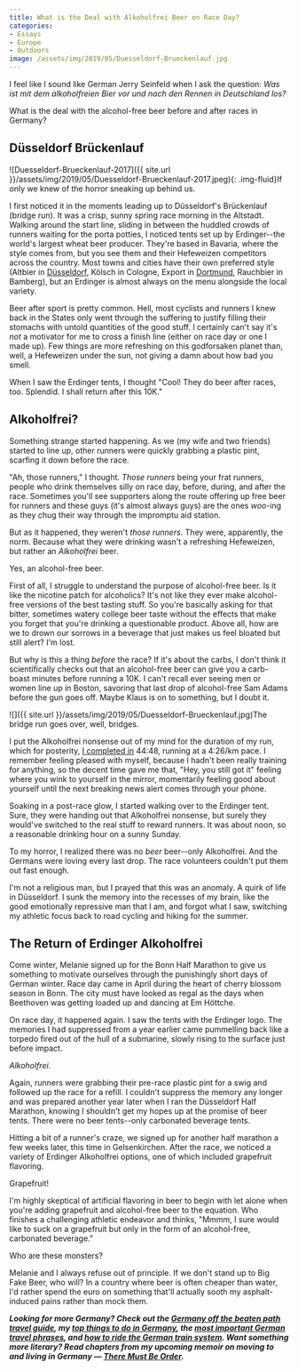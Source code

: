 ```yaml
---
title: What is the Deal with Alkoholfrei Beer on Race Day?
categories:
- Essays
- Europe
- Outdoors
image: /assets/img/2019/05/Duesseldorf-Brueckenlauf.jpg
---
```


I feel like I sound like German Jerry Seinfeld when I ask the question: _Was ist mit dem alkoholfreien Bier vor und nach den Rennen in Deutschland los?_

What is the deal with the alcohol-free beer before and after races in Germany?

<!-- more -->

## Düsseldorf Brückenlauf

![Duesseldorf-Brueckenlauf-2017]({{ site.url }}/assets/img/2019/05/Duesseldorf-Brueckenlauf-2017.jpeg){: .img-fluid}If only we knew of the horror sneaking up behind us.

I first noticed it in the moments leading up to Düsseldorf's Brückenlauf (bridge run). It was a crisp, sunny spring race morning in the Altstadt. Walking around the start line, sliding in between the huddled crowds of runners waiting for the porta potties, I noticed tents set up by Erdinger--the world's largest wheat beer producer. They're based in Bavaria, where the style comes from, but you see them and their Hefeweizen competitors across the country. Most towns and cities have their own preferred style (Altbier in [Düsseldorf](https://withoutapath.com/things-to-do-in-dusseldorf/), Kölsch in Cologne, Export in [Dortmund](https://withoutapath.com/bergmann-brauerei/), Rauchbier in Bamberg), but an Erdinger is almost always on the menu alongside the local variety.

Beer after sport is pretty common. Hell, most cyclists and runners I knew back in the States only went through the suffering to justify filling their stomachs with untold quantities of the good stuff. I certainly can't say it's _not_ a motivator for me to cross a finish line (either on race day or one I made up). Few things are more refreshing on this godforsaken planet than, well, a Hefeweizen under the sun, not giving a damn about how bad you smell.

When I saw the Erdinger tents, I thought "Cool! They do beer after races, too. Splendid. I shall return after this 10K."

## Alkoholfrei?

Something strange started happening. As we (my wife and two friends) started to line up, other runners were quickly grabbing a plastic pint, scarfing it down before the race.

"Ah, those runners," I thought. _Those runners_ being your frat runners, people who drink themselves silly on race day, before, during, and after the race. Sometimes you'll see supporters along the route offering up free beer for runners and these guys (it's almost always guys) are the ones _woo_-ing as they chug their way through the impromptu aid station.

But as it happened, they weren't _those runners_. They were, apparently, the norm. Because what they were drinking wasn't a refreshing Hefeweizen, but rather an _Alkoholfrei_ beer.

Yes, an alcohol-free beer.

First of all, I struggle to understand the purpose of alcohol-free beer. Is it like the nicotine patch for alcoholics? It's not like they ever make alcohol-free versions of the best tasting stuff. So you're basically asking for that bitter, sometimes watery college beer taste without the effects that make you forget that you're drinking a questionable product. Above all, how are we to drown our sorrows in a beverage that just makes us feel bloated but still alert? I'm lost.

But why is this a thing _before_ the race? If it's about the carbs, I don't think it scientifically checks out that an alcohol-free beer can give you a carb-boast minutes before running a 10K. I can't recall ever seeing men or women line up in Boston, savoring that last drop of alcohol-free Sam Adams before the gun goes off. Maybe Klaus is on to something, but I doubt it.

![]({{ site.url }}/assets/img/2019/05/Duesseldorf-Brueckenlauf.jpg)The bridge run goes over, well, bridges.

I put the Alkoholfrei nonsense out of my mind for the duration of my run, which for posterity, [I completed in](https://www.strava.com/activities/954367044) 44:48, running at a 4:26/km pace. I remember feeling pleased with myself, because I hadn't been really training for anything, so the decent time gave me that, "Hey, you still got it" feeling where you wink to yourself in the mirror, momentarily feeling good about yourself until the next breaking news alert comes through your phone.

Soaking in a post-race glow, I started walking over to the Erdinger tent. Sure, they were handing out that Alkoholfrei nonsense, but surely they would've switched to the real stuff to reward runners. It was about noon, so a reasonable drinking hour on a sunny Sunday.

To my horror, I realized there was no _beer_ beer--only Alkoholfrei. And the Germans were loving every last drop. The race volunteers couldn't put them out fast enough.

I'm not a religious man, but I prayed that this was an anomaly. A quirk of life in Düsseldorf. I sunk the memory into the recesses of my brain, like the good emotionally repressive man that I am, and forgot what I saw, switching my athletic focus back to road cycling and hiking for the summer.

## The Return of Erdinger Alkoholfrei

Come winter, Melanie signed up for the Bonn Half Marathon to give us something to motivate ourselves through the punishingly short days of German winter. Race day came in April during the heart of cherry blossom season in Bonn. The city must have looked as regal as the days when Beethoven was getting loaded up and dancing at Em Höttche. 

On race day, it happened again. I saw the tents with the Erdinger logo. The memories I had suppressed from a year earlier came pummelling back like a torpedo fired out of the hull of a submarine, slowly rising to the surface just before impact.

_Alkoholfrei_.

Again, runners were grabbing their pre-race plastic pint for a swig and followed up the race for a refill. I couldn't suppress the memory any longer and was prepared another year later when I ran the Düsseldorf Half Marathon, knowing I shouldn't get my hopes up at the promise of beer tents. There were no beer tents--only carbonated beverage tents.

Hitting a bit of a runner's craze, we signed up for another half marathon a few weeks later, this time in Gelsenkirchen. After the race, we noticed a variety of Erdinger Alkoholfrei options, one of which included grapefruit flavoring. 

Grapefruit!

I'm highly skeptical of artificial flavoring in beer to begin with let alone when you're adding grapefruit and alcohol-free beer to the equation. Who finishes a challenging athletic endeavor and thinks, "Mmmm, I sure would like to suck on a grapefruit but only in the form of an alcohol-free, carbonated beverage."

Who are these monsters?

Melanie and I always refuse out of principle. If we don't stand up to Big Fake Beer, who will? In a country where beer is often cheaper than water, I'd rather spend the euro on something that'll actually sooth my asphalt-induced pains rather than mock them.

_**Looking for more Germany? Check out the [Germany off the beaten path travel guide](https://withoutapath.com/travel-guides/germany/), my [top things to do in Germany](https://withoutapath.com/things-to-do-in-germany/), the [most important German travel phrases](https://withoutapath.com/most-important-german-travel-phrases/), and [how to ride the German train system](https://withoutapath.com/german-train/). Want something more literary? Read chapters from my upcoming memoir on moving to and living in Germany — [There Must Be Order](https://withoutapath.com/category/essays/there-must-be-order/).**_

